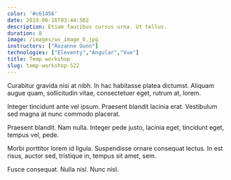 ```yaml
---
color: '#c61456'
date: 2019-06-16T03:44:50Z
description: Etiam faucibus cursus urna. Ut tellus.
duration: 8
image: /images/ws_image_6.jpg
instructors: ["Rozanne Gunn"]
technologies: ["Eleventy","Angular","Vue"]
title: Temp workshop
slug: temp-workshop-522
---
```

Curabitur gravida nisi at nibh. In hac habitasse platea dictumst. Aliquam augue quam, sollicitudin vitae, consectetuer eget, rutrum at, lorem.

Integer tincidunt ante vel ipsum. Praesent blandit lacinia erat. Vestibulum sed magna at nunc commodo placerat.

Praesent blandit. Nam nulla. Integer pede justo, lacinia eget, tincidunt eget, tempus vel, pede.

Morbi porttitor lorem id ligula. Suspendisse ornare consequat lectus. In est risus, auctor sed, tristique in, tempus sit amet, sem.

Fusce consequat. Nulla nisl. Nunc nisl.

